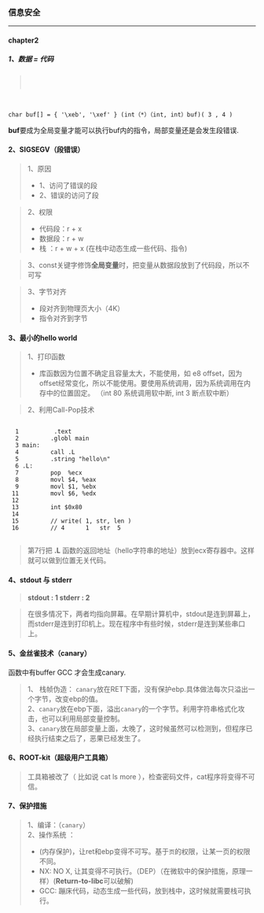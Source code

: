 ### 信息安全
***
#### chapter2
##### 1、数据 = 代码
><pre><code>
char buf[] = {
'\xeb',
'\xef'
}
(int（*）（int, int）buf)( 3 , 4 )
</code></pre>
>
**buf**要成为全局变量才能可以执行buf内的指令，局部变量还是会发生段错误.

#### 2、SIGSEGV（段错误）
> 1、原因
>- 1、访问了错误的段
>- 2、错误的访问了段

> 2、权限
>- 代码段：r + x
>- 数据段：r + w
>- 栈   ：r + w + x  (在栈中动态生成一些代码、指令)

> 3、const关键字修饰**全局变量**时，把变量从数据段放到了代码段，所以不可写

> 3、字节对齐
>- 段对齐到物理页大小（4K）
>- 指令对齐到字节

#### 3、最小的hello world
> 1、打印函数
>- 库函数因为位置不确定且容量太大，不能使用，如 e8 offset，因为offset经常变化，所以不能使用。要使用系统调用，因为系统调用在内存中的位置固定。
>（int 80 系统调用软中断, int 3 断点软中断）

> 2、利用Call-Pop技术
<pre><code>
  1          .text
  2         .globl main
  3 main:
  4         call .L
  5         .string "hello\n"
  6 .L:
  7         pop  %ecx
  8         movl $4, %eax
  9         movl $1, %ebx
 11         movl $6, %edx
 12
 13         int $0x80
 14
 15         // write( 1, str, len )
 16         // 4      1   str  5

</code></pre>
>第7行把 **.L** 函数的返回地址（hello字符串的地址）放到ecx寄存器中。这样就可以做到位置无关代码。

#### 4、stdout 与 stderr
> **stdout : 1    stderr : 2**

> 在很多情况下，两者均指向屏幕。在早期计算机中，stdout是连到屏幕上，而stderr是连到打印机上。现在程序中有些时候，stderr是连到某些串口上。

#### 5、金丝雀技术（canary）
函数中有buffer GCC 才会生成canary.
> 1、 栈帧伪造： `canary`放在RET下面，没有保护ebp.具体做法每次只溢出一个字节，改变ebp的值。
><br/> 2、`canary`放在ebp下面，溢出`canary`的一个字节。利用字符串格式化攻击，也可以利用局部变量控制。
><br/> 3、`canary`放在局部变量上面，太晚了，这时候虽然可以检测到，但程序已经执行结束之后了，恶果已经发生了。

#### 6、ROOT-kit（超级用户工具箱）
> 工具箱被改了（ 比如说 cat ls more ），检查密码文件，cat程序将变得不可信。

#### 7、保护措施
> 1、编译：（`canary`）
><br/> 2、操作系统 ：
>- (内存保护)，让ret和ebp变得不可写。基于`页`的权限，让某一页的权限不同。
>- NX: NO X, 让其变得不可执行。（DEP）（在微软中的保护措施，原理一样）(**Return-to-libc**可以破解)
>- GCC: 蹦床代码，动态生成一些代码，放到栈中，这时候就需要栈可执行。
